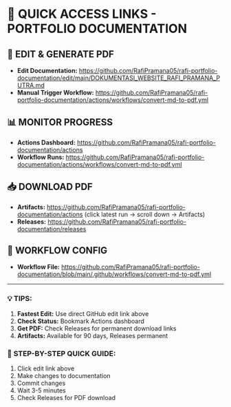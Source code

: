 # 🚀 QUICK ACCESS LINKS - PORTFOLIO DOCUMENTATION

## 📝 **EDIT & GENERATE PDF**
- **Edit Documentation:** https://github.com/RafiPramana05/rafi-portfolio-documentation/edit/main/DOKUMENTASI_WEBSITE_RAFI_PRAMANA_PUTRA.md
- **Manual Trigger Workflow:** https://github.com/RafiPramana05/rafi-portfolio-documentation/actions/workflows/convert-md-to-pdf.yml

## 📊 **MONITOR PROGRESS**
- **Actions Dashboard:** https://github.com/RafiPramana05/rafi-portfolio-documentation/actions
- **Workflow Runs:** https://github.com/RafiPramana05/rafi-portfolio-documentation/actions/workflows/convert-md-to-pdf.yml

## 📥 **DOWNLOAD PDF**
- **Artifacts:** https://github.com/RafiPramana05/rafi-portfolio-documentation/actions (click latest run → scroll down → Artifacts)
- **Releases:** https://github.com/RafiPramana05/rafi-portfolio-documentation/releases

## 🔧 **WORKFLOW CONFIG**
- **Workflow File:** https://github.com/RafiPramana05/rafi-portfolio-documentation/blob/main/.github/workflows/convert-md-to-pdf.yml

---

### 💡 **TIPS:**
1. **Fastest Edit:** Use direct GitHub edit link above
2. **Check Status:** Bookmark Actions dashboard  
3. **Get PDF:** Check Releases for permanent download links
4. **Artifacts:** Available for 90 days, Releases permanent

### 🎯 **STEP-BY-STEP QUICK GUIDE:**
1. Click edit link above
2. Make changes to documentation
3. Commit changes
4. Wait 3-5 minutes
5. Check Releases for PDF download
